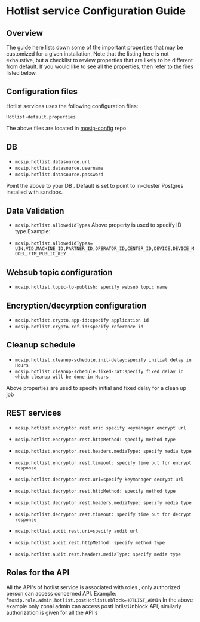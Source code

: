 # Hotlist service Configuration Guide
## Overview
The guide here lists down some of the important properties that may be customized for a given installation. Note that the listing here is not exhaustive, but a checklist to review properties that are likely to be different from default.  If you would like to see all the properties, then refer to the files listed below.

## Configuration files
Hotlist services uses the following configuration files:
```
Hotlist-default.properties
```
The above files are located in [mosip-config](https://github.com/mosip/mosip-config/blob/develop2-v2/) repo

## DB
* `mosip.hotlist.datasource.url`
* `mosip.hotlist.datasource.username`
* `mosip.hotlist.datasource.password`

Point the above to your DB .  Default is set to point to in-cluster Postgres installed with sandbox.

## Data Validation
* `mosip.hotlist.allowedIdTypes`
Above property is used to specify ID type.Example:

* `mosip.hotlist.allowedIdTypes= UIN,VID,MACHINE_ID,PARTNER_ID,OPERATOR_ID,CENTER_ID,DEVICE,DEVICE_MODEL,FTM_PUBLIC_KEY`
## Websub topic configuration
* `mosip.hotlist.topic-to-publish: specify websub topic name`

## Encryption/decyrption configuration
* `mosip.hotlist.crypto.app-id:specify application id`
* `mosip.hotlist.crypto.ref-id:specify reference id` 

## Cleanup schedule
* `mosip.hotlist.cleanup-schedule.init-delay:specify initial delay in Hours`
* `mosip.hotlist.cleanup-schedule.fixed-rat:specify fixed delay in which cleanup will be done in Hours` 

Above properties are used to specify initial and fixed delay for a clean up job

## REST services
* `mosip.hotlist.encryptor.rest.uri: specify keymanager encrypt url`
* `mosip.hotlist.encryptor.rest.httpMethod: specify method type`
* `mosip.hotlist.encryptor.rest.headers.mediaType: specify media type`
* `mosip.hotlist.encryptor.rest.timeout: specify time out for encrypt response`

* `mosip.hotlist.decryptor.rest.uri=specify keymanager decrypt url`
* `mosip.hotlist.decryptor.rest.httpMethod: specify method type`
* `mosip.hotlist.decryptor.rest.headers.mediaType: specify media type`
* `mosip.hotlist.decryptor.rest.timeout: specify time out for decrypt response`

* `mosip.hotlist.audit.rest.uri=specify audit url`
* `mosip.hotlist.audit.rest.httpMethod: specify method type`
* `mosip.hotlist.audit.rest.headers.mediaType: specify media type`

## Roles for the API
All the API's of hotlist service is associated with roles , only authorized person can access concerned API.
Example:
*`mosip.role.admin.hotlist.postHotlistUnblock=HOTLIST_ADMIN`
In the above example only zonal admin can access postHotlistUnblock API, similarly authorization is given for all the API's


